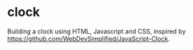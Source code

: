 # clock

Building a clock using HTML, Javascript and CSS, inspired by https://github.com/WebDevSimplified/JavaScript-Clock.
